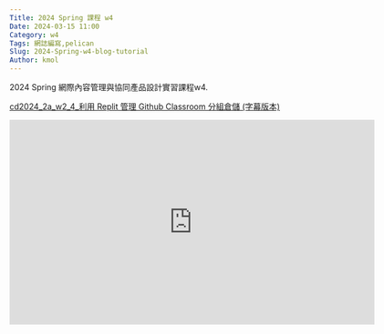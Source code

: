 ```yaml
---
Title: 2024 Spring 課程 w4
Date: 2024-03-15 11:00
Category: w4
Tags: 網誌編寫,pelican
Slug: 2024-Spring-w4-blog-tutorial
Author: kmol
---
```


2024 Spring 網際內容管理與協同產品設計實習課程w4.

<!-- PELICAN_END_SUMMARY -->

<a href="https://nfuedu-my.sharepoint.com/:v:/g/personal/41123152_nfu_edu_tw/EcOfb8App0FAv9Vqwbz9IkwBR8s3q099LQfYSu1VxjmjaQ?e=O0bJXZ&nav=eyJyZWZlcnJhbEluZm8iOnsicmVmZXJyYWxBcHAiOiJTdHJlYW1XZWJBcHAiLCJyZWZlcnJhbFZpZXciOiJTaGFyZURpYWxvZy1MaW5rIiwicmVmZXJyYWxBcHBQbGF0Zm9ybSI6IldlYiIsInJlZmVycmFsTW9kZSI6InZpZXcifX0%3D">cd2024_2a_w2_4_利用 Replit 管理 Github Classroom 分組倉儲 (字幕版本)</a>
<iframe src="https://nfuedu-my.sharepoint.com/personal/41123152_nfu_edu_tw/_layouts/15/embed.aspx?UniqueId=c06f9fc3-a729-4041-bfd5-6ac1bcfd224c&embed=%7B%22ust%22%3Atrue%2C%22hv%22%3A%22CopyEmbedCode%22%7D&referrer=StreamWebApp&referrerScenario=EmbedDialog.Create" width="640" height="360" frameborder="0" scrolling="no" allowfullscreen title="cd2024_2a_w2_4_利用  Replit 管理 Github Classroom 分組倉儲.mp4"></iframe>
